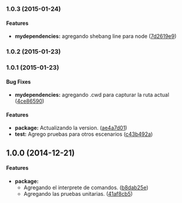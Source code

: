 ### 1.0.3 (2015-01-24)


#### Features

* **mydependencies:** agregando shebang line para node ([7d2619e9](https://github.com/jansanchez/mydependencies.git/commit/7d2619e918262c3dfb721fdd9d71c64ca5def525))


### 1.0.2 (2015-01-23)


### 1.0.1 (2015-01-23)


#### Bug Fixes

* **mydependencies:** agregando .cwd para capturar la ruta actual ([4ce86590](https://github.com/jansanchez/dependency-reader.git/commit/4ce865904db33d52f8188be65a306161844aedc9))


#### Features

* **package:** Actualizando la version. ([ae4a7d01](https://github.com/jansanchez/dependency-reader.git/commit/ae4a7d01f5e3eff81ca22c7dd343cfce0448ba11))
* **test:** Agrego pruebas para otros escenarios ([c43b492a](https://github.com/jansanchez/dependency-reader.git/commit/c43b492a54baa29c3396f7b3a5a291e3b8608dc7))


## 1.0.0 (2014-12-21)


#### Features

* **package:**
  * Agregando el interprete de comandos. ([b8dab25e](https://github.com/jansanchez/dependency-reader.git/commit/b8dab25ec0d2da0861c81e84182a933477f2813d))
  * Agregando las pruebas unitarias. ([41af8cb5](https://github.com/jansanchez/dependency-reader.git/commit/41af8cb5cc5aaa34b8560c3ffc835d7f9788845a))


